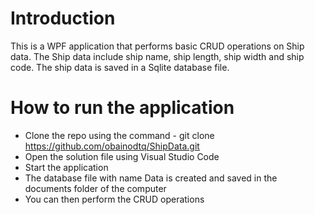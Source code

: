 # Introduction
This is a WPF application that performs basic CRUD operations on Ship data. The Ship data include ship name, ship length, ship width and ship code.
The ship data is saved in a Sqlite database file. 
# How to run the application
* Clone the repo using the command - git clone https://github.com/obainodtq/ShipData.git
* Open the solution file using Visual Studio Code
* Start the application
* The database file with name Data is created and saved in the documents folder of the computer
* You can then perform the CRUD operations

